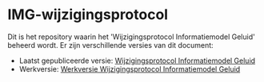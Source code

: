# IMG-wijzigingsprotocol

Dit is het repository waarin het 'Wijzigingsprotocol Informatiemodel Geluid' beheerd wordt. Er zijn verschillende versies van dit document:

- Laatst gepubliceerde versie: [Wijzigingsprotocol Informatiemodel Geluid](https://docs.geostandaarden.nl/img/img-wijzigingsprotocol/) 
- Werkversie:  [Werkversie Wijzigingsprotocol Informatiemodel Geluid](https://geonovum.github.io/IMG-wijzigingsprotocol/) 

